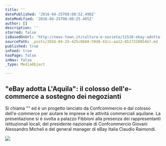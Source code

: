 ```yaml
---
title: ''
datePublished: '2016-04-25T08:08:52.490Z'
dateModified: '2016-04-25T08:08:25.405Z'
author: []
description: ''
starred: false
isBasedOnUrl: 'http://news-town.it/cultura-e-societa/11510-ebay-adotta-l-aquila-il-colosso-dell-e-commerce-a-sostegno-dei-negozianti.html'
sourcePath: _posts/2016-04-25-425c8b68-59d8-42cc-aa12-8517228054b7.md
published: true
inFeed: true
hasPage: false
inNav: false
_type: MediaObject

---
```

<article style=""><h1>"eBay adotta L'Aquila": il colosso dell'e-commerce a sostegno dei negozianti</h1><p>Si chiama "" ed è un progetto lanciato da Confcommercio e dal colosso dell'e-commerce per aiutare le imprese e le attività commerciali aquilane. La presentazione si è svolta a palazzo Fibbioni alla presenza dei rappresentanti istituzionali locali, del presidente nazionale di Confcommercio Giovani Alessandro Micheli e del general manager di eBay Italia Claudio Raimondi.</p><img src="http://news-town.it/media/k2/items/cache/58beec39bff4051c188cfa24e1a39044_L.jpg" /></article>